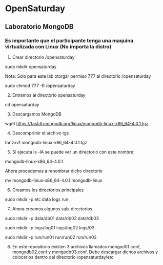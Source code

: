 # OpenSaturday
## Laboratorio MongoDB
### Es importante que el participante tenga una maquina virtualizada con Linux (No importa la distro)


1. Crear directorio /opensaturday 

sudo mkdir opensaturday

Nota: Solo para este lab otorgar permiso 777 al directorio /opensaturday

sudo chmod 777 -R /opensaturday


2. Entramos al directorio opensaturday

cd opensaturday


3. Descargamos MongoDB

wget https://fastdl.mongodb.org/linux/mongodb-linux-x86_64-4.0.1.tgz


4. Descomprimir el archivo tgz

tar zxvf mongodb-linux-x86_64-4.0.1.tgz



5. Si ejecuta ls -lA se puede ver un directorio con este nombre:

mongodb-linux-x86_64-4.0.1

Ahora procedemos a renombrar dicho directorio

mv mongodb-linux-x86_64-4.0.1 mongodb-linux


6. Creamos los directorios principales

sudo mkdir -p etc data logs run


7. Ahora creamos algunos sub-directorios

sudo mkdir -p data/db01 data/db02 data/db03

sudo mkdir -p logs/log01 logs/log02 logs/03

sudo mkdir -p run/run01 run/run02 run/run03


8. En este repositorio existen 3 archivos llamados mongod01.conf, mongodb02.conf y mongodb03.conf. Debe descargar dichos archivos y colocarlos
dentro del directorio /opensaturday/etc



